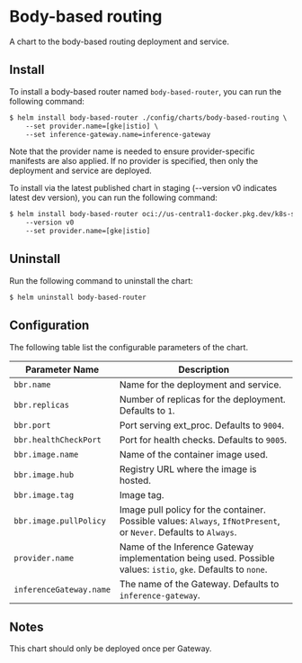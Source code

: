 # Body-based routing

A chart to the body-based routing deployment and service.


## Install

To install a body-based router named `body-based-router`, you can run the following command:

```txt
$ helm install body-based-router ./config/charts/body-based-routing \
    --set provider.name=[gke|istio] \
    --set inference-gateway.name=inference-gateway
```

Note that the provider name is needed to ensure provider-specific manifests are also applied. If no provider is specified, then only
the deployment and service are deployed.

To install via the latest published chart in staging  (--version v0 indicates latest dev version), you can run the following command:

```txt
$ helm install body-based-router oci://us-central1-docker.pkg.dev/k8s-staging-images/gateway-api-inference-extension/charts/body-based-router \ 
    --version v0
    --set provider.name=[gke|istio]
```

## Uninstall

Run the following command to uninstall the chart:

```txt
$ helm uninstall body-based-router
```

## Configuration

The following table list the configurable parameters of the chart.

| **Parameter Name**                          | **Description**                                                                                    |
|---------------------------------------------|----------------------------------------------------------------------------------------------------|
| `bbr.name`                   | Name for the deployment and service.                                                                              |
| `bbr.replicas`               | Number of replicas for the deployment. Defaults to `1`.                                                           |
| `bbr.port`                   | Port serving ext_proc. Defaults to `9004`.                                                                        |
| `bbr.healthCheckPort`        | Port for health checks. Defaults to `9005`.                                                                       |
| `bbr.image.name`             | Name of the container image used.                                                                                 |
| `bbr.image.hub`              | Registry URL where the image is hosted.                                                                           | 
| `bbr.image.tag`              | Image tag.                                                                                                        |
| `bbr.image.pullPolicy`       | Image pull policy for the container. Possible values: `Always`, `IfNotPresent`, or `Never`. Defaults to `Always`. |
| `provider.name`              | Name of the Inference Gateway implementation being used. Possible values: `istio`, `gke`. Defaults to `none`.     |
| `inferenceGateway.name`      | The name of the Gateway. Defaults to `inference-gateway`.                                                         |                        

## Notes

This chart should only be deployed once per Gateway.